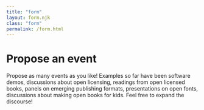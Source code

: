 ```yaml
---
title: "form"
layout: form.njk
class: "form" 
permalink: /form.html
---
```


# Propose an event

Propose as many events as you like! Examples so far have been software demos, discussions about open licensing, readings from open licensed books, panels on emerging publishing formats, presentations on open fonts, discussions about making open books for kids. Feel free to expand the discourse!